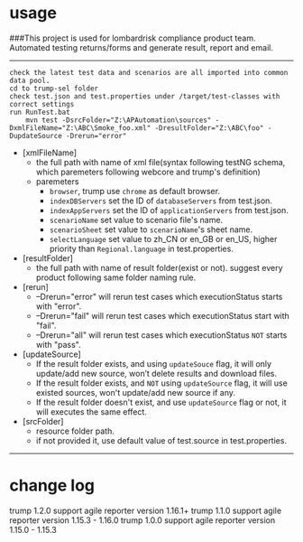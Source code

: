 usage 
===
###This project is used for lombardrisk compliance product team. Automated testing returns/forms and generate result, report and email. 

----
	check the latest test data and scenarios are all imported into common data pool.
	cd to trump-sel folder
	check test.json and test.properties under /target/test-classes with correct settings
	run RunTest.bat
		mvn test -DsrcFolder="Z:\APAutomation\sources" -DxmlFileName="Z:\ABC\Smoke_foo.xml" -DresultFolder="Z:\ABC\foo" -DupdateSource -Drerun="error"
		
* [xmlFileName]
	* the full path with name of xml file(syntax following testNG schema, which paremeters following webcore and trump's definition)
	* paremeters 
		* `browser`, trump use `chrome` as default browser.
		* `indexDBServers` set the ID of `databaseServers` from test.json.
		* `indexAppServers` set the ID of `applicationServers` from test.json.
		* `scenarioName` set value to scenario file's name.
		* `scenarioSheet` set value to `scenarioName`'s sheet name.
		* `selectLanguage` set value to zh_CN or en_GB or en_US, higher priority than `Regional.language` in test.properties.
* [resultFolder]
	* the full path with name of result folder(exist or not). suggest every product following same folder naming rule.
* [rerun]
	* –Drerun="error" will rerun test cases which executionStatus starts with "error".
	* –Drerun="fail" will rerun test cases which executionStatus start with "fail".
	* –Drerun="all" will rerun test cases which executionStatus `NOT` starts with "pass".
* [updateSource]
	* If the result folder exists, and using `updateSouce` flag, it will only update/add new source, won’t delete results and download files.
	* If the result folder exists, and `NOT` using `updateSource` flag, it will use existed sources, won't update/add new source if any.
	* If the result folder doesn't exist, and use `updateSource` flag or not, it will executes the same effect.
* [srcFolder]
    * resource folder path.
    * if not provided it, use default value of test.source in test.properties.
-------
change log 
===
trump 1.2.0 support agile reporter version 1.16.1+
trump 1.1.0 support agile reporter version 1.15.3 - 1.16.0
trump 1.0.0 support agile reporter version 1.15.0 - 1.15.3